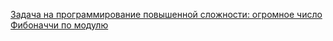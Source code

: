 [Задача на программирование повышенной сложности: огромное число Фибоначчи по модулю](https://stepik.org/lesson/13228/step/8?unit=3414)